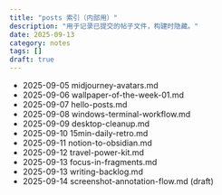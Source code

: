 ```yaml
---
title: "posts 索引（内部用）"
description: "用于记录已提交的帖子文件，构建时隐藏。"
date: 2025-09-13
category: notes
tags: []
draft: true
---
```


* 2025-09-05 midjourney-avatars.md
* 2025-09-06 wallpaper-of-the-week-01.md
* 2025-09-07 hello-posts.md
* 2025-09-08 windows-terminal-workflow.md
* 2025-09-09 desktop-cleanup.md
* 2025-09-10 15min-daily-retro.md
* 2025-09-11 notion-to-obsidian.md
* 2025-09-12 travel-power-kit.md
* 2025-09-13 focus-in-fragments.md
* 2025-09-13 writing-backlog.md
* 2025-09-14 screenshot-annotation-flow.md (draft)


